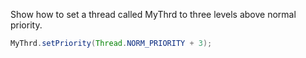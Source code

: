 Show how to set a thread called MyThrd to three levels above normal priority.
```java
MyThrd.setPriority(Thread.NORM_PRIORITY + 3);
```
